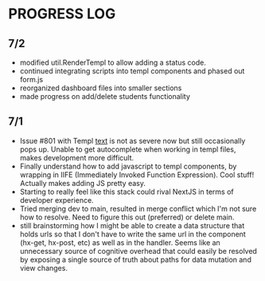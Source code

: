 # PROGRESS LOG

## 7/2

- modified util.RenderTempl to allow adding a status code.
- continued integrating scripts into templ components and phased out form.js
- reorganized dashboard files into smaller sections
- made progress on add/delete students functionality

## 7/1

- Issue #801 with Templ [text](https://github.com/a-h/templ/issues/801) is not as severe now but still occasionally pops up. Unable to get autocomplete when working in templ files, makes development more difficult.
- Finally understand how to add javascript to templ components, by wrapping in IIFE (Immediately Invoked Function Expression). Cool stuff! Actually makes adding JS pretty easy.
- Starting to really feel like this stack could rival NextJS in terms of developer experience.
- Tried merging dev to main, resulted in merge conflict which I'm not sure how to resolve. Need to figure this out (preferred) or delete main.
- still brainstorming how I might be able to create a data structure that holds urls so that I don't have to write the same url in the component (hx-get, hx-post, etc) as well as in the handler. Seems like an unnecessary source of cognitive overhead that could easily be resolved by exposing a single source of truth about paths for data mutation and view changes.
